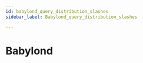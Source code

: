```yaml
---
id: babylond_query_distribution_slashes
sidebar_label: Babylond_query_distribution_slashes

---
```


# Babylond